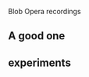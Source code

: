 Blob Opera recordings

## A good one

## experiments

[](https://g.co/arts/5zTUD9Nmx3E6e1Kf7)
[](https://g.co/arts/nbf1fe9KwxZrQ12k8)
